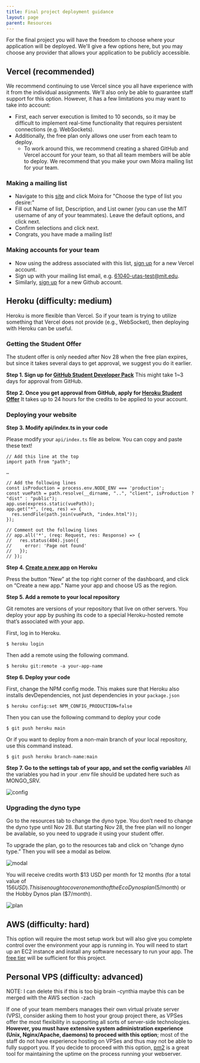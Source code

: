```yaml
---
title: Final project deployment guidance
layout: page
parent: Resources
---
```


For the final project you will have the freedom to choose where your application will be deployed. We'll give a few options here, but you may choose any provider that allows your application to be publicly accessible.

## Vercel (recommended)
We recommend continuing to use Vercel since you all have experience with it from the individual assignments. We'll also only be able to guarantee staff support for this option. However, it has a few limitations you may want to take into account:
*  First, each server execution is limited to 10 seconds, so it may be difficult to implement real-time functionality that requires persistent connections (e.g. WebSockets).
*  Additionally, the free plan only allows one user from each team to deploy.
    *  To work around this, we recommend creating a shared GitHub and Vercel account for your team, so that all team members will be able to deploy. We recommend that you make your own Moira mailing list for your team.

### Making a mailing list
* Navigate to this [site](https://listmaker.mit.edu/lc/) and click Moira for "Choose the type of list you desire:"
* Fill out Name of list, Description, and List owner (you can use the MIT username of any of your teammates). Leave the default options, and click next.
* Confirm selections and click next.
* Congrats, you have made a mailing list!
### Making accounts for your team
* Now using the address associated with this list, [sign up](https://vercel.com/signup/email?) for a new Vercel account.
* Sign up with your mailing list email, e.g. 61040-utas-test@mit.edu.
* Similarly, [sign up](https://github.com/signup?ref_cta=Sign+up&ref_loc=header+logged+out&ref_page=%2F&source=header-home) for a new Github account.


## Heroku (difficulty: medium)
Heroku is more flexible than Vercel. So if your team is trying to utilize something that Vercel does not provide (e.g., WebSocket), then deploying with Heroku can be useful. 

### Getting the Student Offer
The student offer is only needed after Nov 28 when the free plan expires, but since it takes several days to get approval, we suggest you do it earlier.

**Step 1. Sign up for [GitHub Student Developer Pack](https://education.github.com/discount_requests/pack_application)**
This might take 1~3 days for approval from GitHub.


**Step 2. Once you get approval from GitHub, apply for [Heroku Student Offer](https://www.heroku.com/github-students/signup)**
It takes up to 24 hours for the credits to be applied to your account.

### Deploying your website

**Step 3. Modify api/index.ts in your code**

Please modify your `api/index.ts` file as below. You can copy and paste these text!

```typescript=
// Add this line at the top
import path from "path";

…

// Add the following lines
const isProduction = process.env.NODE_ENV === 'production';
const vuePath = path.resolve(__dirname, "..", "client", isProduction ? "dist" : "public");
app.use(express.static(vuePath));
app.get("*", (req, res) => {
  res.sendFile(path.join(vuePath, "index.html"));
});

// Comment out the following lines
// app.all('*', (req: Request, res: Response) => {
//   res.status(404).json({
//     error: 'Page not found'
//   });
// });
```

**Step 4. [Create a new app](https://dashboard.heroku.com/apps) on Heroku**

Press the button “New” at the top right corner of the dashboard, and click on “Create a new app.” Name your app and choose US as the region.


**Step 5. Add a remote to your local repository**

Git remotes are versions of your repository that live on other servers. You deploy your app by pushing its code to a special Heroku-hosted remote that’s associated with your app. 

First, log in to Heroku.

```shell=
$ heroku login
```

Then add a remote using the following command.

```shell=
$ heroku git:remote -a your-app-name
```

**Step 6. Deploy your code**

First, change the NPM config mode. This makes sure that Heroku also installs devDependencies, not just dependencies in your `package.json`

```shell=
$ heroku config:set NPM_CONFIG_PRODUCTION=false
```

Then you can use the following command to deploy your code

```shell
$ git push heroku main
```

Or if you want to deploy from a non-main branch of your local repository, use this command instead.

```shell
$ git push heroku branch-name:main
```

**Step 7. Go to the settings tab of your app, and set the config variables**
All the variables you had in your .env file should be updated here such as MONGO_SRV.

![config](https://i.imgur.com/7gAZRrm.png)


### Upgrading the dyno type

Go to the resources tab to change the dyno type. You don’t need to change the dyno type until Nov 28. But starting Nov 28, the free plan will no longer be available, so you need to upgrade it using your student offer.

To upgrade the plan, go to the resources tab and click on “change dyno type.” Then you will see a modal as below.

![modal](https://i.imgur.com/3hF7qDp.png)

You will receive credits worth $13 USD per month for 12 months (for a total value of $156 USD). This is enough to cover one month of the Eco Dynos plan ($5/month) or the Hobby Dynos plan ($7/month). 

![plan](https://i.imgur.com/OVh8pjd.png)




## AWS (difficulty: hard)
This option will require the most setup work but will also give you complete control over the environment your app is running in. You will need to start up an EC2 instance and install any software necessary to run your app. The [free tier](https://aws.amazon.com/free/) will be sufficient for this project.

## Personal VPS (difficulty: advanced)

NOTE: I can delete this if this is too big brain -cynthia
maybe this can be merged with the AWS section -zach

If one of your team members manages their own virtual private server (VPS), consider asking them to host your group project there, as VPSes offer the most flexibility in supporting all sorts of server-side technologies. **However, you must have extensive system administration experience (Unix, Nginx/Apache, daemons) to proceed with this option**; most of the staff do not have experience hosting on VPSes and thus may not be able to fully support you. If you decide to proceed with this option, [pm2](https://pm2.keymetrics.io/) is a great tool for maintaining the uptime on the process running your webserver. 